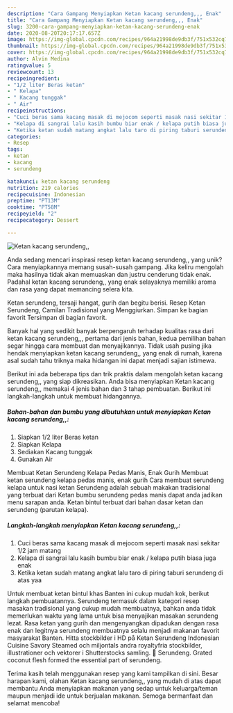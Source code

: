 ```yaml
---
description: "Cara Gampang Menyiapkan Ketan kacang serundeng,,, Enak"
title: "Cara Gampang Menyiapkan Ketan kacang serundeng,,, Enak"
slug: 3200-cara-gampang-menyiapkan-ketan-kacang-serundeng-enak
date: 2020-08-20T20:17:17.657Z
image: https://img-global.cpcdn.com/recipes/964a21998de9db3f/751x532cq70/ketan-kacang-serundeng-foto-resep-utama.jpg
thumbnail: https://img-global.cpcdn.com/recipes/964a21998de9db3f/751x532cq70/ketan-kacang-serundeng-foto-resep-utama.jpg
cover: https://img-global.cpcdn.com/recipes/964a21998de9db3f/751x532cq70/ketan-kacang-serundeng-foto-resep-utama.jpg
author: Alvin Medina
ratingvalue: 5
reviewcount: 13
recipeingredient:
- "1/2 liter Beras ketan"
- " Kelapa"
- " Kacang tunggak"
- " Air"
recipeinstructions:
- "Cuci beras sama kacang masak di mejocom seperti masak nasi sekitar 1/2 jam matang"
- "Kelapa di sangrai lalu kasih bumbu biar enak / kelapa putih biasa juga enak"
- "Ketika ketan sudah matang angkat lalu taro di piring taburi serundeng di atas yaa"
categories:
- Resep
tags:
- ketan
- kacang
- serundeng

katakunci: ketan kacang serundeng 
nutrition: 219 calories
recipecuisine: Indonesian
preptime: "PT13M"
cooktime: "PT58M"
recipeyield: "2"
recipecategory: Dessert

---
```



![Ketan kacang serundeng,,](https://img-global.cpcdn.com/recipes/964a21998de9db3f/751x532cq70/ketan-kacang-serundeng-foto-resep-utama.jpg)

Anda sedang mencari inspirasi resep ketan kacang serundeng,, yang unik? Cara menyiapkannya memang susah-susah gampang. Jika keliru mengolah maka hasilnya tidak akan memuaskan dan justru cenderung tidak enak. Padahal ketan kacang serundeng,, yang enak selayaknya memiliki aroma dan rasa yang dapat memancing selera kita.

Ketan serundeng, tersaji hangat, gurih dan begitu berisi. Resep Ketan Serundeng, Camilan Tradisional yang Menggiurkan. Simpan ke bagian favorit Tersimpan di bagian favorit.

Banyak hal yang sedikit banyak berpengaruh terhadap kualitas rasa dari ketan kacang serundeng,,, pertama dari jenis bahan, kedua pemilihan bahan segar hingga cara membuat dan menyajikannya. Tidak usah pusing jika hendak menyiapkan ketan kacang serundeng,, yang enak di rumah, karena asal sudah tahu triknya maka hidangan ini dapat menjadi sajian istimewa.


Berikut ini ada beberapa tips dan trik praktis dalam mengolah ketan kacang serundeng,, yang siap dikreasikan. Anda bisa menyiapkan Ketan kacang serundeng,, memakai 4 jenis bahan dan 3 tahap pembuatan. Berikut ini langkah-langkah untuk membuat hidangannya.

<!--inarticleads1-->

##### Bahan-bahan dan bumbu yang dibutuhkan untuk menyiapkan Ketan kacang serundeng,,:

1. Siapkan 1/2 liter Beras ketan
1. Siapkan  Kelapa
1. Sediakan  Kacang tunggak
1. Gunakan  Air


Membuat Ketan Serundeng Kelapa Pedas Manis, Enak Gurih Membuat ketan serundeng kelapa pedas manis, enak gurih Cara membuat serundeng kelapa untuk nasi ketan Serundeng adalah sebuah makakan tradisional yang terbuat dari Ketan bumbu serundeng pedas manis dapat anda jadikan menu sarapan anda. Ketan bintul terbuat dari bahan dasar ketan dan serundeng (parutan kelapa). 

<!--inarticleads2-->

##### Langkah-langkah menyiapkan Ketan kacang serundeng,,:

1. Cuci beras sama kacang masak di mejocom seperti masak nasi sekitar 1/2 jam matang
1. Kelapa di sangrai lalu kasih bumbu biar enak / kelapa putih biasa juga enak
1. Ketika ketan sudah matang angkat lalu taro di piring taburi serundeng di atas yaa


Untuk membuat ketan bintul khas Banten ini cukup mudah kok, berikut langkah pembuatannya. Serundeng termasuk dalam kategori resep masakan tradisional yang cukup mudah membuatnya, bahkan anda tidak memerlukan waktu yang lama untuk bisa menyajikan masakan serundeng lezat. Rasa ketan yang gurih dan mengenyangkan dipadukan dengan rasa enak dan legitnya serundeng membuatnya selalu menjadi makanan favorit masyarakat Banten. Hitta stockbilder i HD på Ketan Serundeng Indonesian Cuisine Savory Steamed och miljontals andra royaltyfria stockbilder, illustrationer och vektorer i Shutterstocks samling. 🎦 Serundeng. Grated coconut flesh formed the essential part of serundeng. 

Terima kasih telah menggunakan resep yang kami tampilkan di sini. Besar harapan kami, olahan Ketan kacang serundeng,, yang mudah di atas dapat membantu Anda menyiapkan makanan yang sedap untuk keluarga/teman maupun menjadi ide untuk berjualan makanan. Semoga bermanfaat dan selamat mencoba!
